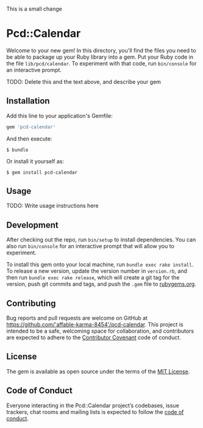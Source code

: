 This is a small change

# Pcd::Calendar

Welcome to your new gem! In this directory, you'll find the files you need to be able to package up your Ruby library into a gem. Put your Ruby code in the file `lib/pcd/calendar`. To experiment with that code, run `bin/console` for an interactive prompt.

TODO: Delete this and the text above, and describe your gem

## Installation

Add this line to your application's Gemfile:

```ruby
gem 'pcd-calendar'
```

And then execute:

    $ bundle

Or install it yourself as:

    $ gem install pcd-calendar

## Usage

TODO: Write usage instructions here

## Development

After checking out the repo, run `bin/setup` to install dependencies. You can also run `bin/console` for an interactive prompt that will allow you to experiment.

To install this gem onto your local machine, run `bundle exec rake install`. To release a new version, update the version number in `version.rb`, and then run `bundle exec rake release`, which will create a git tag for the version, push git commits and tags, and push the `.gem` file to [rubygems.org](https://rubygems.org).

## Contributing

Bug reports and pull requests are welcome on GitHub at https://github.com/'affable-karma-8454'/pcd-calendar. This project is intended to be a safe, welcoming space for collaboration, and contributors are expected to adhere to the [Contributor Covenant](http://contributor-covenant.org) code of conduct.

## License

The gem is available as open source under the terms of the [MIT License](https://opensource.org/licenses/MIT).

## Code of Conduct

Everyone interacting in the Pcd::Calendar project’s codebases, issue trackers, chat rooms and mailing lists is expected to follow the [code of conduct](https://github.com/'affable-karma-8454'/pcd-calendar/blob/master/CODE_OF_CONDUCT.md).

